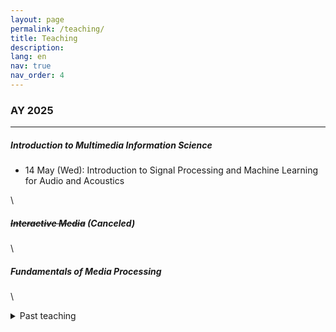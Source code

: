 ```yaml
---
layout: page
permalink: /teaching/
title: Teaching
description:
lang: en 
nav: true
nav_order: 4
---
```


### AY 2025

---

##### Introduction to Multimedia Information Science
- 14 May (Wed): Introduction to Signal Processing and Machine Learning for Audio and Acoustics

\

##### ~~Interactive Media~~ (Canceled)

\ 

##### Fundamentals of Media Processing

\

<details>

<summary>Past teaching</summary>

### AY2024

---

##### Introduction to Multimedia Information Science
- 15 May (Wed): Introduction to Signal Processing and Machine Learning for Audio and Acoustics  

\

##### Fundamentals of Media Processing
- 19 Nov. (Tue): Fumdamentals of Signal Processing (Part 1) [<i class="fas fa-file-powerpoint"></i>](/assets/pdf/teaching/fund-media-proc2024-1.pdf)
- 26 Nov. (Tue): Fumdamentals of Signal Processing (Part 2) [<i class="fas fa-file-powerpoint"></i>](/assets/pdf/teaching/fund-media-proc2024-2.pdf)

\  

### AY2023

---

##### Introduction to Multimedia Information Science
- 17 May (Wed): Introduction to Signal Processing and Machine Learning for Audio and Acoustics

\ 

##### ~~Interactive Media~~ (Canceled)

\

##### Fundamentals of Media Processing
- 31 Oct. (Tue): Fumdamentals of Signal Processing (Part 1) 
- 7 Nov. (Tue): Fumdamentals of Signal Processing (Part 2)

\ 

</details>
